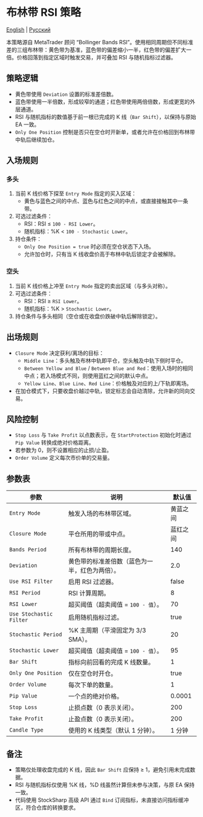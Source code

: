 # 布林带 RSI 策略
[English](README.md) | [Русский](README_ru.md)

本策略源自 MetaTrader 顾问 “Bollinger Bands RSI”。使用相同周期但不同标准差的三组布林带：黄色带为基准，蓝色带的偏差缩小一半，红色带的偏差扩大一倍。价格回落到指定区域时触发交易，并可叠加 RSI 与随机指标过滤器。

## 策略逻辑
- 黄色带使用 `Deviation` 设置的标准差倍数。
- 蓝色带使用一半倍数，形成较窄的通道；红色带使用两倍倍数，形成更宽的外层通道。
- RSI 与随机指标的数值基于前一根已完成的 K 线（`Bar Shift`），以保持与原始 EA 一致。
- `Only One Position` 控制是否只在空仓时开新单，或者允许在价格回到布林带中轨后继续加仓。

## 入场规则
### 多头
1. 当前 K 线价格下探至 `Entry Mode` 指定的买入区域：
   - 黄色与蓝色之间的中点、蓝色与红色之间的中点，或直接接触其中一条带。
2. 可选过滤条件：
   - RSI：RSI ≤ `100 - RSI Lower`。
   - 随机指标：%K < `100 - Stochastic Lower`。
3. 持仓条件：
   - `Only One Position = true` 时必须在空仓状态下入场。
   - 允许加仓时，只有当 K 线收盘价高于布林中轨后锁定才会被解除。

### 空头
1. 当前 K 线价格上冲至 `Entry Mode` 指定的卖出区域（与多头对称）。
2. 可选过滤条件：
   - RSI：RSI ≥ `RSI Lower`。
   - 随机指标：%K > `Stochastic Lower`。
3. 持仓条件与多头相同（空仓或在收盘价跌破中轨后解除锁定）。

## 出场规则
- `Closure Mode` 决定获利/离场的目标：
  - `Middle Line`：多头触及布林中轨即平仓，空头触及中轨下侧时平仓。
  - `Between Yellow and Blue` / `Between Blue and Red`：使用入场时的相同中点；若入场模式不同，则使用蓝红之间的默认中点。
  - `Yellow Line`、`Blue Line`、`Red Line`：价格触及对应的上/下轨即离场。
- 在加仓模式下，只要收盘价越过中轨，锁定标志会自动清除，允许新的同向交易。

## 风险控制
- `Stop Loss` 与 `Take Profit` 以点数表示，在 `StartProtection` 初始化时通过 `Pip Value` 转换成绝对价格距离。
- 若参数为 0，则不设置相应的止损/止盈。
- `Order Volume` 定义每次市价单的交易量。

## 参数表
| 参数 | 说明 | 默认值 |
| --- | --- | --- |
| `Entry Mode` | 触发入场的布林带区域。 | 黄蓝之间 |
| `Closure Mode` | 平仓所用的带或中点。 | 蓝红之间 |
| `Bands Period` | 所有布林带的周期长度。 | 140 |
| `Deviation` | 黄色带的标准差倍数（蓝色为一半，红色为两倍）。 | 2.0 |
| `Use RSI Filter` | 启用 RSI 过滤器。 | false |
| `RSI Period` | RSI 计算周期。 | 8 |
| `RSI Lower` | 超买阈值（超卖阈值 = `100 - 值`）。 | 70 |
| `Use Stochastic Filter` | 启用随机指标过滤。 | true |
| `Stochastic Period` | %K 主周期（平滑固定为 3/3 SMA）。 | 20 |
| `Stochastic Lower` | 超买阈值（超卖阈值 = `100 - 值`）。 | 95 |
| `Bar Shift` | 指标向前回看的完成 K 线数量。 | 1 |
| `Only One Position` | 仅在空仓时开仓。 | true |
| `Order Volume` | 每次下单的数量。 | 1 |
| `Pip Value` | 一个点的绝对价格。 | 0.0001 |
| `Stop Loss` | 止损点数（0 表示关闭）。 | 200 |
| `Take Profit` | 止盈点数（0 表示关闭）。 | 200 |
| `Candle Type` | 使用的 K 线类型（默认 1 分钟）。 | 1 分钟 |

## 备注
- 策略仅处理收盘完成的 K 线，因此 `Bar Shift` 应保持 ≥ 1，避免引用未完成数据。
- RSI 与随机指标仅使用 %K 线，%D 线虽然计算但未参与决策，与原 EA 保持一致。
- 代码使用 StockSharp 高级 API 通过 `Bind` 订阅指标，未直接访问指标缓冲区，符合仓库的转换要求。
